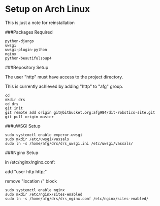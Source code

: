 # Setup on Arch Linux

This is just a note for reinstallation

###Packages Required
```
python-django
uwsgi
uwsgi-plugin-python
nginx
python-beautifulsoup4
```

###Repository Setup

The user "http" must have access to the project directory.

This is currently achieved by adding "http" to "afg" group.
```
cd
mkdir drs
cd drs
git init
git remote add origin git@bitbucket.org:afg984/dit-robotics-site.git
git pull origin master
```

###uWSGI Setup
```
sudo systemctl enable emperor.uwsgi
sudo mkdir /etc/uwsgi/vassals
sudo ln -s /home/afg/drs/drs_uwsgi.ini /etc/uwsgi/vassals/
```

###Nginx Setup

in /etc/nginx/nginx.conf:

add "user http http;"

remove "location /" block
```
sudo systemctl enable nginx
sudo mkdir /etc/nginx/sites-enabled
sudo ln -s /home/afg/drs/drs_nginx.conf /etc/nginx/sites-enabled/
```
